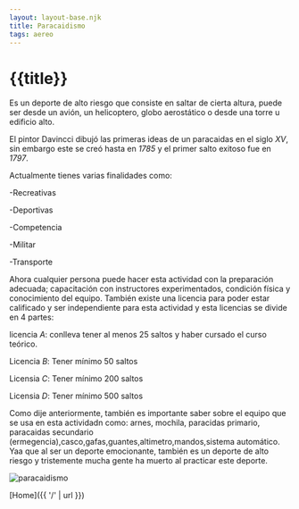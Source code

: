 ```yaml
---
layout: layout-base.njk
title: Paracaidismo
tags: aereo
---
```


# {{title}}
Es un deporte de alto riesgo que consiste en saltar de cierta altura, puede ser desde un avión, un helicoptero, globo aerostático o desde una torre u edificio alto.

El pintor Davincci dibujó las primeras ideas de un paracaidas en el siglo _XV_, sin embargo este se creó hasta en _1785_ y el primer salto exitoso fue en _1797_.

Actualmente tienes varias finalidades como:

-Recreativas

-Deportivas

-Competencia

-Militar

-Transporte

Ahora cualquier persona puede hacer esta actividad con la preparación adecuada; capacitación con instructores experimentados, condición física y conocimiento del equipo. También existe una licencia para poder estar calificado y ser independiente para esta actividad y esta licencias se divide en 4 partes:

licencia _A_: conlleva tener al menos 25 saltos y haber cursado el curso teórico.

Licencia _B_: Tener mínimo 50 saltos

Licensia _C_: Tener mínimo 200 saltos

Licensia _D_: Tener mínimo 500 saltos 

Como dije anteriormente, también es importante saber sobre el equipo que se usa en esta actividadn como: arnes, mochila, paracidas primario, paracaidas secundario (ermegencia),casco,gafas,guantes,altimetro,mandos,sistema automático. Yaa que al ser un deporte emocionante, también es un deporte de alto riesgo y tristemente mucha gente ha muerto al practicar este deporte.

![paracaidismo](/amerike-template-eleventy-1ciber-main/src/static/img/paracaidas.jpg)

[Home]({{ '/' | url }})
